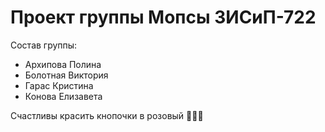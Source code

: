 # Проект группы Мопсы 3ИСиП-722
Состав группы:
- Архипова Полина
- Болотная Виктория
- Гарас Кристина
- Конова Елизавета

Счастливы красить кнопочки в розовый 💓💓💓
